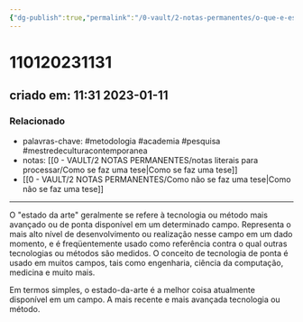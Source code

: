 ```yaml
---
{"dg-publish":true,"permalink":"/0-vault/2-notas-permanentes/o-que-e-estado-da-arte/","tags":["permanente","metodologia","academia","pesquisa","mestredeculturacontemporanea"],"dgHomeLink":true,"dgShowLocalGraph":true,"dgShowFileTree":true,"dgEnableSearch":true,"noteIcon":""}
---
```


# 110120231131
## criado em: 11:31 2023-01-11

### Relacionado
- palavras-chave: #metodologia #academia #pesquisa #mestredeculturacontemporanea 
- notas: [[0 - VAULT/2 NOTAS PERMANENTES/notas literais para processar/Como se faz uma tese\|Como se faz uma tese]]
- [[0 - VAULT/2 NOTAS PERMANENTES/Como não se faz uma tese\|Como não se faz uma tese]]
---
O "estado da arte" geralmente se refere à tecnologia ou método mais avançado ou de ponta disponível em um determinado campo. Representa o mais alto nível de desenvolvimento ou realização nesse campo em um dado momento, e é freqüentemente usado como referência contra o qual outras tecnologias ou métodos são medidos. O conceito de tecnologia de ponta é usado em muitos campos, tais como engenharia, ciência da computação, medicina e muito mais.

Em termos simples, o estado-da-arte é a melhor coisa atualmente disponível em um campo. A mais recente e mais avançada tecnologia ou método.

